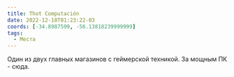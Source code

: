 ```yaml
---
title: Thot Computación
date: 2022-12-18T01:23:22-03
coords: [-34.8987599, -56.13818239999999]
tags:
  - Места
---
```


Один из двух главных магазинов с геймерской техникой. За мощным ПК - сюда. 
